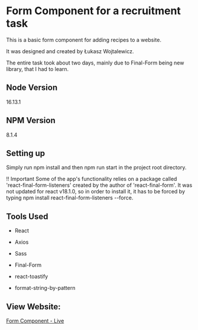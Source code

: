 # Form Component for a recruitment task

This is a basic form component for adding recipes to a website.

It was designed and created by Łukasz Wojtalewicz.

The entire task took about two days, mainly due to Final-Form being new library, that I had to learn.

## Node Version

16.13.1

## NPM Version

8.1.4

## Setting up

Simply run npm install and then npm run start in the project root directory.

!! Important
Some of the app's functionality relies on a package called 'react-final-form-listeners' created by the author of 'react-final-form'. It was not updated for react v18.1.0, so in order to install it, it has to be forced by typing npm install react-final-form-listeners --force.

## Tools Used

- React

- Axios

- Sass

- Final-Form

- react-toastify

- format-string-by-pattern

## View Website:

[Form Component - Live](https://form-component-task.vercel.app/)
